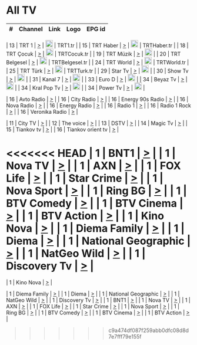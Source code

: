 <h1>All TV</h1>

| #   | Channel        | Link  | Logo | EPG id |
|:---:|:--------------:|:-----:|:----:|:------:|

| 13  | TRT 1            | [>](https://tv-trt1.medya.trt.com.tr/master.m3u8) | <img height="20" src="https://i.imgur.com/j786OLG.png"/> | TRT1.tr |
| 15  | TRT Haber        | [>](https://tv-trthaber.medya.trt.com.tr/master.m3u8) | <img height="20" src="https://i.imgur.com/OVfo8Ab.png"/> | TRTHaber.tr |
| 18  | TRT Çocuk        | [>](https://tv-trtcocuk.medya.trt.com.tr/master.m3u8) | <img height="20" src="https://i.imgur.com/QLFmD6d.png"/> | TRTCocuk.tr |
| 19  | TRT Müzik        | [>](https://tv-trtmuzik.medya.trt.com.tr/master.m3u8) | <img height="20" src="https://i.imgur.com/fIVFCEd.png"/> |
| 20  | TRT Belgesel     | [>](https://tv-trtbelgesel.medya.trt.com.tr/master.m3u8) | <img height="20" src="https://i.imgur.com/MGO87pe.png"/> | TRTBelgesel.tr |
| 24  | TRT World        | [>](https://tv-trtworld.medya.trt.com.tr/master.m3u8) | <img height="20" src="https://i.imgur.com/JEA2xpv.png"/> | TRTWorld.tr |
| 25  | TRT Türk         | [>](https://tv-trtturk.medya.trt.com.tr/master.m3u8) | <img height="20" src="https://i.imgur.com/OSTOQNw.png"/> | TRTTurk.tr |
| 29  | Star Tv   | [>](https://dogus-live.daioncdn.net/startv/startv_360p.m3u8) | <img height="20" src="https://i.imgur.com/IebUZx1.png"/> |
| 30  | Show Tv     | [>](https://ciner-live.daioncdn.net/showtv/showtv.m3u8) | <img height="20" src="https://i.imgur.com/IebUZx1.png"/> |
| 31  | Kanal 7     | [>](https://kanal7-live.daioncdn.net/kanal7/kanal7.m3u8) | <img height="20" src="https://i.imgur.com/IebUZx1.png"/> |
| 33  | Euro D    | [>](https://www.youtube.com/user/KanalD/live) | <img height="20" src="https://i.imgur.com/IebUZx1.png"/> |
| 34  | Beyaz Tv     | [>](https://beyaztv-live.daioncdn.net/beyaztv/beyaztv.m3u8) | <img height="20" src="https://i.imgur.com/IebUZx1.png"/> |
| 34  | Kral Pop Tv     | [>](https://www.youtube.com/watch?v=GuFTuKoXepw) | <img height="20" src="https://i.imgur.com/IebUZx1.png"/> |
| 34  | Power Tv     | [>](https://livetv.powerapp.com.tr/powerTV/powerhd.smil/chunklist.m3u8) | <img height="20" src="https://i.imgur.com/IebUZx1.png"/> |

| 16  | Avto Radio | [>](http://stream.metacast.eu/avtoradio.mp3.m3u) |
| 16  | City Radio | [>](http://stream.metacast.eu/city.aac.m3u) |
| 16  | Energy 90s Radio | [>](http://stream.metacast.eu/energy-90s.m3u) |
| 16  | Nova Radio | [>](http://stream.metacast.eu/nova.aac.m3u) |
| 16  | Energy Radio | [>](http://stream.metacast.eu/nrj.aac.m3u) |
| 16  | Radio 1 | [>](http://stream.metacast.eu/radio1.aac.m3u) |
| 16  | Radio 1 Rock | [>](http://stream.metacast.eu/radio1rock.aac.m3u) |
| 16  | Veronika Radio | [>](http://stream.metacast.eu/veronika.aac.m3u) |

| 11  | City TV | [>](https://tv.city.bg/play/tshls/citytv/index.m3u8) |
| 12  | The voice | [>](https://bss1.neterra.tv/thevoice/thevoice.m3u8) |
| 13  | DSTV | [>](http://46.249.95.140:8081/hls/data.m3u8) |
| 14  | Magic Tv | [>](https://bss1.neterra.tv/magictv/magictv.m3u8) |
| 15  | Tiankov tv | [>](https://streamer103.neterra.tv/tiankov-folk/live.m3u8) |
| 16  | Tiankov orient tv | [>](https://streamer103.neterra.tv/tiankov-orient/live.m3u8) |

<<<<<<< HEAD
| 1 | BNT1 | [>](https://ymkaya.xyz:11268/tv/bnt1/playlist.m3u8?wmsAuthSign=c2VydmVyX3RpbWU9NS8xMi8yMDI1IDY6NDc6MzMgUE0maGFzaF92YWx1ZT0xcU9aQ0VGK1JmaGhBa1g4Q2syQitRPT0mdmFsaWRtaW51dGVzPTYw) |
| 1 | Nova TV | [>](https://ymkaya.xyz:11268/tv/novatv/playlist.m3u8?wmsAuthSign=c2VydmVyX3RpbWU9NS8xMi8yMDI1IDY6NDc6NDQgUE0maGFzaF92YWx1ZT1jS3R0SWlocVIrL3kzUWUzY2NGcERBPT0mdmFsaWRtaW51dGVzPTYw) |
| 1 | AXN | [>](https://ymkaya.xyz:11268/tv/axn/playlist.m3u8?wmsAuthSign=c2VydmVyX3RpbWU9NS8xMi8yMDI1IDY6NDc6NTQgUE0maGFzaF92YWx1ZT14dFFTMUZmdHZDaG1OWklyVExwWVdBPT0mdmFsaWRtaW51dGVzPTYw) |
| 1 | FOX Life | [>](https://ymkaya.xyz:11268/tv/foxlife/playlist.m3u8?wmsAuthSign=c2VydmVyX3RpbWU9NS8xMi8yMDI1IDY6NDg6MDQgUE0maGFzaF92YWx1ZT1raWxNVzlSZWxCb1RIcGhZVDFlWnRBPT0mdmFsaWRtaW51dGVzPTYw) |
| 1 | Star Crime | [>](https://ymkaya.xyz:11268/tv/foxcrime/playlist.m3u8?wmsAuthSign=c2VydmVyX3RpbWU9NS8xMi8yMDI1IDY6NDg6MTMgUE0maGFzaF92YWx1ZT15UFRVeEcwT2d6WHhnMHV0Q3RhNFFBPT0mdmFsaWRtaW51dGVzPTYw) |
| 1 | Nova Sport | [>](https://ymkaya.xyz:11268/tv/novasport/playlist.m3u8?wmsAuthSign=c2VydmVyX3RpbWU9NS8xMi8yMDI1IDY6NDg6MjQgUE0maGFzaF92YWx1ZT16RHhNL0c1bkJBeFJXWEZNZzk3Zmx3PT0mdmFsaWRtaW51dGVzPTYw) |
| 1 | Ring BG | [>](https://ymkaya.xyz:11268/tv/ringbg/playlist.m3u8?wmsAuthSign=c2VydmVyX3RpbWU9NS8xMi8yMDI1IDY6NDg6MzQgUE0maGFzaF92YWx1ZT1YUEZiU0NFZy8xaHZLbCsvZnBjeVRRPT0mdmFsaWRtaW51dGVzPTYw) |
| 1 | BTV Comedy | [>](https://ymkaya.xyz:11268/tv/btvcomedy/playlist.m3u8?wmsAuthSign=c2VydmVyX3RpbWU9NS8xMi8yMDI1IDY6NDg6NDQgUE0maGFzaF92YWx1ZT1PUGNHZ0FKRDRTQ1RVRmhvUjJNb1FRPT0mdmFsaWRtaW51dGVzPTYw) |
| 1 | BTV Cinema | [>](https://ymkaya.xyz:11268/tv/btvcinema/playlist.m3u8?wmsAuthSign=c2VydmVyX3RpbWU9NS8xMi8yMDI1IDY6NDg6NTQgUE0maGFzaF92YWx1ZT1aV1ErQjNpejhGWmYya3RXNGdESHJBPT0mdmFsaWRtaW51dGVzPTYw) |
| 1 | BTV Action | [>](https://ymkaya.xyz:11268/tv/btvaction/playlist.m3u8?wmsAuthSign=c2VydmVyX3RpbWU9NS8xMi8yMDI1IDY6NDk6MDMgUE0maGFzaF92YWx1ZT1TNk81YmNJeHByblZ1NENOUmZTQUNBPT0mdmFsaWRtaW51dGVzPTYw) |
| 1 | Kino Nova | [>](https://ymkaya.xyz:11268/tv/kinonova/playlist.m3u8?wmsAuthSign=c2VydmVyX3RpbWU9NS8xMi8yMDI1IDY6NDk6MTMgUE0maGFzaF92YWx1ZT16dkp2eDByV1hkWmUvUDFhSUFwOCtnPT0mdmFsaWRtaW51dGVzPTYw) |
| 1 | Diema Family | [>](https://ymkaya.xyz:11268/tv/diemafamily/playlist.m3u8?wmsAuthSign=c2VydmVyX3RpbWU9NS8xMi8yMDI1IDY6NDk6MjQgUE0maGFzaF92YWx1ZT1KcEtWK3pmL1JYZzhOeHdSR1FwUk53PT0mdmFsaWRtaW51dGVzPTYw) |
| 1 | Diema | [>](https://ymkaya.xyz:11268/tv/diema/playlist.m3u8?wmsAuthSign=c2VydmVyX3RpbWU9NS8xMi8yMDI1IDY6NDk6MzQgUE0maGFzaF92YWx1ZT01am9SVnNyaFEwdDFMYTF2Y3U3QjNRPT0mdmFsaWRtaW51dGVzPTYw) |
| 1 | National Geographic | [>](https://ymkaya.xyz:11268/tv/natgeo/playlist.m3u8?wmsAuthSign=c2VydmVyX3RpbWU9NS8xMi8yMDI1IDY6NDk6NDQgUE0maGFzaF92YWx1ZT1iWHdjaFFXZEN1ZTkxeGFxaTdHS01nPT0mdmFsaWRtaW51dGVzPTYw) |
| 1 | NatGeo Wild | [>](https://ymkaya.xyz:11268/tv/natgeowild/playlist.m3u8?wmsAuthSign=c2VydmVyX3RpbWU9NS8xMi8yMDI1IDY6NDk6NTQgUE0maGFzaF92YWx1ZT0zK3QzTmFRSTI3TGZ1YUVsaHJuS1NnPT0mdmFsaWRtaW51dGVzPTYw) |
| 1 | Discovery Tv | [>](https://ymkaya.xyz:11268/tv/discovery/playlist.m3u8?wmsAuthSign=c2VydmVyX3RpbWU9NS8xMi8yMDI1IDY6NTA6MDQgUE0maGFzaF92YWx1ZT1MZjBzL1gvZUsxcjJuUGlkRTFoUU9RPT0mdmFsaWRtaW51dGVzPTYw) |
=======


| 1 | Kino Nova | [>](https://ymkaya.xyz:11336/tv/kinonova/playlist.m3u8?wmsAuthSign=c2VydmVyX3RpbWU9MS8yLzIwMjUgNDo0MDoyMCBBTSZoYXNoX3ZhbHVlPWlFS1FrWEtMMVRFM3l5YklUWUJQUHc9PSZ2YWxpZG1pbnV0ZXM9NjA=) |

| 1 | Diema Family | [>](https://ymkaya.xyz:11336/tv/diemafamily/playlist.m3u8?wmsAuthSign=c2VydmVyX3RpbWU9MS8yLzIwMjUgNDo0MDozMCBBTSZoYXNoX3ZhbHVlPUVUaTVKTldvZTF5WVVCM0YwL21kaXc9PSZ2YWxpZG1pbnV0ZXM9NjA=) |
| 1 | Diema | [>](https://ymkaya.xyz:11336/tv/diema/playlist.m3u8?wmsAuthSign=c2VydmVyX3RpbWU9MS8yLzIwMjUgNDo0MDo0MCBBTSZoYXNoX3ZhbHVlPVlYMWVJT2NuUjNpUTBsaytEUFFOS2c9PSZ2YWxpZG1pbnV0ZXM9NjA=) |
| 1 | National Geographic | [>](https://ymkaya.xyz:11336/tv/natgeo/playlist.m3u8?wmsAuthSign=c2VydmVyX3RpbWU9MS8yLzIwMjUgNDo0MTo0MSBBTSZoYXNoX3ZhbHVlPTJQTlVmcG5nYWx0M013eUhGRGxnd0E9PSZ2YWxpZG1pbnV0ZXM9NjA=) |
| 1 | NatGeo Wild | [>](https://ymkaya.xyz:11336/tv/natgeowild/playlist.m3u8?wmsAuthSign=c2VydmVyX3RpbWU9MS8yLzIwMjUgNDo0MTo1MSBBTSZoYXNoX3ZhbHVlPVl1OXZaTTliN0hGWEN3eDBYd1duNkE9PSZ2YWxpZG1pbnV0ZXM9NjA=) |
| 1 | Discovery Tv | [>](https://ymkaya.xyz:11336/tv/discovery/playlist.m3u8?wmsAuthSign=c2VydmVyX3RpbWU9MS8yLzIwMjUgNDo0MjowMSBBTSZoYXNoX3ZhbHVlPWtBQmdLNlY2RmQwWElzMVYzSDJyVkE9PSZ2YWxpZG1pbnV0ZXM9NjA=) |
| 1 | BNT1 | [>](https://ymkaya.xyz:11336/tv/bnt1/playlist.m3u8?wmsAuthSign=c2VydmVyX3RpbWU9MS8yLzIwMjUgNDozODozOCBBTSZoYXNoX3ZhbHVlPVVrMVlRQXpJWlhYeUh6ZFVpSC9NMUE9PSZ2YWxpZG1pbnV0ZXM9NjA=) |
| 1 | Nova TV | [>](https://ymkaya.xyz:11336/tv/novatv/playlist.m3u8?wmsAuthSign=c2VydmVyX3RpbWU9MS8yLzIwMjUgNDozODo0OCBBTSZoYXNoX3ZhbHVlPUVxQjh1a0ZzYkVGZU8zZDFGTzdreVE9PSZ2YWxpZG1pbnV0ZXM9NjA=) |
| 1 | AXN | [>](https://ymkaya.xyz:11336/tv/axn/playlist.m3u8?wmsAuthSign=c2VydmVyX3RpbWU9MS8yLzIwMjUgNDozODo1OCBBTSZoYXNoX3ZhbHVlPUpkWStGY1hkNXhaOVpPZ0thQ0FZL3c9PSZ2YWxpZG1pbnV0ZXM9NjA=) |
| 1 | FOX Life | [>](https://ymkaya.xyz:11336/tv/foxlife/playlist.m3u8?wmsAuthSign=c2VydmVyX3RpbWU9MS8yLzIwMjUgNDozOToxMCBBTSZoYXNoX3ZhbHVlPWt1ZDc1T3AzYlZDTjJnSy9TU0xJZlE9PSZ2YWxpZG1pbnV0ZXM9NjA=) |
| 1 | Star Crime | [>](https://ymkaya.xyz:11336/tv/foxcrime/playlist.m3u8?wmsAuthSign=c2VydmVyX3RpbWU9MS8yLzIwMjUgNDozOToyMCBBTSZoYXNoX3ZhbHVlPXIwVU45Nm9FR1l2enNkTG9TanBxbmc9PSZ2YWxpZG1pbnV0ZXM9NjA=) |
| 1 | Nova Sport | [>](https://ymkaya.xyz:11336/tv/novasport/playlist.m3u8?wmsAuthSign=c2VydmVyX3RpbWU9MS8yLzIwMjUgNDozOTozMCBBTSZoYXNoX3ZhbHVlPXlSZ0UxazVaM0xhSmc0NmR4T0c1T2c9PSZ2YWxpZG1pbnV0ZXM9NjA=) |
| 1 | Ring BG | [>](https://ymkaya.xyz:11336/tv/ringbg/playlist.m3u8?wmsAuthSign=c2VydmVyX3RpbWU9MS8yLzIwMjUgNDozOTo0MCBBTSZoYXNoX3ZhbHVlPTR4aUlFNHVUYWN4enY1WkVuOFZma2c9PSZ2YWxpZG1pbnV0ZXM9NjA=) |
| 1 | BTV Comedy | [>](https://ymkaya.xyz:11336/tv/btvcomedy/playlist.m3u8?wmsAuthSign=c2VydmVyX3RpbWU9MS8yLzIwMjUgNDozOTo1MCBBTSZoYXNoX3ZhbHVlPUtrMTJ2RHNTTUU1RFp1ZkVOdXFSK3c9PSZ2YWxpZG1pbnV0ZXM9NjA=) |
| 1 | BTV Cinema | [>](https://ymkaya.xyz:11336/tv/btvcinema/playlist.m3u8?wmsAuthSign=c2VydmVyX3RpbWU9MS8yLzIwMjUgNDozOTo1OSBBTSZoYXNoX3ZhbHVlPTZWcU9FZW56cG1NM1lrYy8xNE5NeHc9PSZ2YWxpZG1pbnV0ZXM9NjA=) |
| 1 | BTV Action | [>](https://ymkaya.xyz:11336/tv/btvaction/playlist.m3u8?wmsAuthSign=c2VydmVyX3RpbWU9MS8yLzIwMjUgNDo0MDoxMCBBTSZoYXNoX3ZhbHVlPUlDd0ErRkZVWThyMVZwR3c2REdGZ3c9PSZ2YWxpZG1pbnV0ZXM9NjA=) |
>>>>>>> c9a474df087f259abb0dfc08d8d7e7fff79e155f
